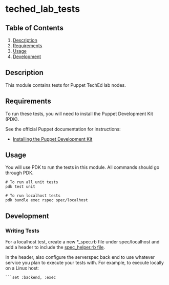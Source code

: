 # teched_lab_tests

## Table of Contents

1. [Description](#description)
1. [Requirements](#requirements)
1. [Usage](#usage)
1. [Development](#usage)

## Description

This module contains tests for Puppet TechEd lab nodes.

## Requirements

To run these tests, you will need to install the Puppet Development Kit (PDK).

See the official Puppet documentation for instructions:

- [Installing the Puppet Development Kit](https://www.puppet.com/docs/pdk/3.x/pdk_install.html)

## Usage

You will use PDK to run the tests in this module. All commands should go through PDK.

    # To run all unit tests
    pdk test unit

    # To run localhost tests
    pdk bundle exec rspec spec/localhost


## Development

### Writing Tests

For a localhost test, create a new *_spec.rb file under spec/localhost
and add a header to include the [spec_helper.rb file](spec/spec_helper.rb).

In the header, also configure the serverspec back end to use whatever service
you plan to execute your tests with. For example, to execute locally on a Linux host:

```require 'spec_helper'
```set :backend, :exec

